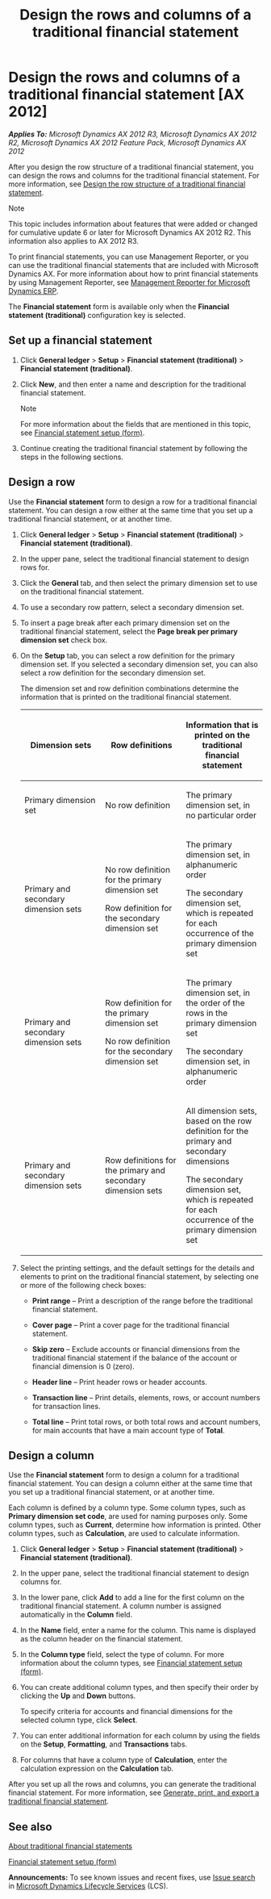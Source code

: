 ﻿---
title: Design the rows and columns of a traditional financial statement
TOCTitle: Design the rows and columns of a traditional financial statement
ms:assetid: ef8dc67f-adcd-49f0-b0d9-3745162d3b09
ms:mtpsurl: https://technet.microsoft.com/en-us/library/Aa551563(v=AX.60)
ms:contentKeyID: 44081061
ms.date: 04/18/2014
mtps_version: v=AX.60
---

# Design the rows and columns of a traditional financial statement [AX 2012]


_**Applies To:** Microsoft Dynamics AX 2012 R3, Microsoft Dynamics AX 2012 R2, Microsoft Dynamics AX 2012 Feature Pack, Microsoft Dynamics AX 2012_

After you design the row structure of a traditional financial statement, you can design the rows and columns for the traditional financial statement. For more information, see [Design the row structure of a traditional financial statement](design-the-row-structure-of-a-traditional-financial-statement.md).


> [!NOTE]
> <P>This topic includes information about features that were added or changed for cumulative update 6 or later for Microsoft Dynamics AX 2012 R2. This information also applies to AX 2012 R3.</P>



To print financial statements, you can use Management Reporter, or you can use the traditional financial statements that are included with Microsoft Dynamics AX. For more information about how to print financial statements by using Management Reporter, see [Management Reporter for Microsoft Dynamics ERP](http://go.microsoft.com/fwlink/?linkid=324762).

The **Financial statement** form is available only when the **Financial statement (traditional)** configuration key is selected.

## Set up a financial statement

1.  Click **General ledger** \> **Setup** \> **Financial statement (traditional)** \> **Financial statement (traditional)**.

2.  Click **New**, and then enter a name and description for the traditional financial statement.
    

    > [!NOTE]
    > <P>For more information about the fields that are mentioned in this topic, see <A href="https://technet.microsoft.com/en-us/library/aa600912(v=ax.60)">Financial statement setup (form)</A>.</P>



3.  Continue creating the traditional financial statement by following the steps in the following sections.

## Design a row

Use the **Financial statement** form to design a row for a traditional financial statement. You can design a row either at the same time that you set up a traditional financial statement, or at another time.

1.  Click **General ledger** \> **Setup** \> **Financial statement (traditional)** \> **Financial statement (traditional)**.

2.  In the upper pane, select the traditional financial statement to design rows for.

3.  Click the **General** tab, and then select the primary dimension set to use on the traditional financial statement.

4.  To use a secondary row pattern, select a secondary dimension set.

5.  To insert a page break after each primary dimension set on the traditional financial statement, select the **Page break per primary dimension set** check box.

6.  On the **Setup** tab, you can select a row definition for the primary dimension set. If you selected a secondary dimension set, you can also select a row definition for the secondary dimension set.
    
    The dimension set and row definition combinations determine the information that is printed on the traditional financial statement.
    
    <table>
    <colgroup>
    <col style="width: 33%" />
    <col style="width: 33%" />
    <col style="width: 33%" />
    </colgroup>
    <thead>
    <tr class="header">
    <th><p>Dimension sets</p></th>
    <th><p>Row definitions</p></th>
    <th><p>Information that is printed on the traditional financial statement</p></th>
    </tr>
    </thead>
    <tbody>
    <tr class="odd">
    <td><p>Primary dimension set</p></td>
    <td><p>No row definition</p></td>
    <td><p>The primary dimension set, in no particular order</p></td>
    </tr>
    <tr class="even">
    <td><p>Primary and secondary dimension sets</p></td>
    <td><p>No row definition for the primary dimension set</p>
    <p>Row definition for the secondary dimension set</p></td>
    <td><p>The primary dimension set, in alphanumeric order</p>
    <p>The secondary dimension set, which is repeated for each occurrence of the primary dimension set</p></td>
    </tr>
    <tr class="odd">
    <td><p>Primary and secondary dimension sets</p></td>
    <td><p>Row definition for the primary dimension set</p>
    <p>No row definition for the secondary dimension set</p></td>
    <td><p>The primary dimension set, in the order of the rows in the primary dimension set</p>
    <p>The secondary dimension set, in alphanumeric order</p></td>
    </tr>
    <tr class="even">
    <td><p>Primary and secondary dimension sets</p></td>
    <td><p>Row definitions for the primary and secondary dimension sets</p></td>
    <td><p>All dimension sets, based on the row definition for the primary and secondary dimensions</p>
    <p>The secondary dimension set, which is repeated for each occurrence of the primary dimension set</p></td>
    </tr>
    </tbody>
    </table>


7.  Select the printing settings, and the default settings for the details and elements to print on the traditional financial statement, by selecting one or more of the following check boxes:
    
      - **Print range** – Print a description of the range before the traditional financial statement.
    
      - **Cover page** – Print a cover page for the traditional financial statement.
    
      - **Skip zero** – Exclude accounts or financial dimensions from the traditional financial statement if the balance of the account or financial dimension is 0 (zero).
    
      - **Header line** – Print header rows or header accounts.
    
      - **Transaction line** – Print details, elements, rows, or account numbers for transaction lines.
    
      - **Total line** – Print total rows, or both total rows and account numbers, for main accounts that have a main account type of **Total**.

## Design a column

Use the **Financial statement** form to design a column for a traditional financial statement. You can design a column either at the same time that you set up a traditional financial statement, or at another time.

Each column is defined by a column type. Some column types, such as **Primary dimension set code**, are used for naming purposes only. Some column types, such as **Current**, determine how information is printed. Other column types, such as **Calculation**, are used to calculate information.

1.  Click **General ledger** \> **Setup** \> **Financial statement (traditional)** \> **Financial statement (traditional)**.

2.  In the upper pane, select the traditional financial statement to design columns for.

3.  In the lower pane, click **Add** to add a line for the first column on the traditional financial statement. A column number is assigned automatically in the **Column** field.

4.  In the **Name** field, enter a name for the column. This name is displayed as the column header on the financial statement.

5.  In the **Column type** field, select the type of column. For more information about the column types, see [Financial statement setup (form)](https://technet.microsoft.com/en-us/library/aa600912\(v=ax.60\)).

6.  You can create additional column types, and then specify their order by clicking the **Up** and **Down** buttons.
    
    To specify criteria for accounts and financial dimensions for the selected column type, click **Select**.

7.  You can enter additional information for each column by using the fields on the **Setup**, **Formatting**, and **Transactions** tabs.

8.  For columns that have a column type of **Calculation**, enter the calculation expression on the **Calculation** tab.

After you set up all the rows and columns, you can generate the traditional financial statement. For more information, see [Generate, print, and export a traditional financial statement](generate-print-and-export-a-traditional-financial-statement.md).

## See also

[About traditional financial statements](about-traditional-financial-statements.md)

[Financial statement setup (form)](https://technet.microsoft.com/en-us/library/aa600912\(v=ax.60\))

  
**Announcements:** To see known issues and recent fixes, use [Issue search](http://go.microsoft.com/fwlink/?linkid=389258) in [Microsoft Dynamics Lifecycle Services](http://go.microsoft.com/fwlink/?linkid=306505) (LCS).

